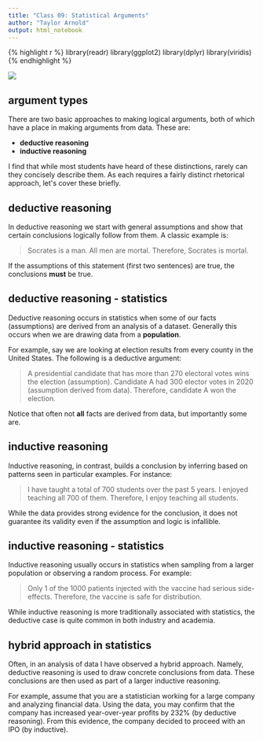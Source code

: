 ```yaml
---
title: "Class 09: Statistical Arguments"
author: "Taylor Arnold"
output: html_notebook
---
```





{% highlight r %}
library(readr)
library(ggplot2)
library(dplyr)
library(viridis)
{% endhighlight %}

![](img/data_pipeline_communicate.png)

## argument types

There are two basic approaches to making logical arguments,
both of which have a place in making arguments from data.
These are:

- **deductive reasoning**
- **inductive reasoning**

I find that while most students have heard of these distinctions,
rarely can they concisely describe them. As each requires a
fairly distinct rhetorical approach, let's cover these briefly.

## deductive reasoning

In deductive reasoning we start with general assumptions and
show that certain conclusions logically follow from them. A
classic example is:

> Socrates is a man. All men are mortal. Therefore, Socrates is
> mortal.

If the assumptions of this statement (first two sentences) are
true, the conclusions **must** be true.

## deductive reasoning - statistics

Deductive reasoning occurs in statistics when some of our
facts (assumptions) are derived from an analysis of a dataset.
Generally this occurs when we are drawing data from a **population**.

For example, say we are looking at election results from every
county in the United States. The following is a deductive argument:

> A presidential candidate that has more than 270 electoral votes
> wins the election (assumption). Candidate A had 300 elector votes
> in 2020 (assumption derived from data). Therefore, candidate A
> won the election.

Notice that often not **all** facts are derived from data, but
importantly some are.

## inductive reasoning

Inductive reasoning, in contrast, builds a conclusion by inferring
based on patterns seen in particular examples. For instance:

> I have taught a total of 700 students over the past 5 years. I
> enjoyed teaching all 700 of them. Therefore, I enjoy teaching all
> students.

While the data provides strong evidence for the conclusion, it does
not guarantee its validity even if the assumption and logic is
infallible.

## inductive reasoning - statistics

Inductive reasoning usually occurs in statistics when sampling from
a larger population or observing a random process. For example:

> Only 1 of the 1000 patients injected with the vaccine had serious
> side-effects. Therefore, the vaccine is safe for distribution.

While inductive reasoning is more traditionally associated with
statistics, the deductive case is quite common in both industry
and academia.

## hybrid approach in statistics

Often, in an analysis of data I have observed a hybrid approach.
Namely, deductive reasoning is used to draw concrete conclusions
from data. These conclusions are then used as part of a larger
inductive reasoning.

For example, assume that you are a statistician working for a large
company and analyzing financial data. Using the data, you may
confirm that the company has increased year-over-year profits by
232% (by deductive reasoning). From this evidence, the company
decided to proceed with an IPO (by inductive).






